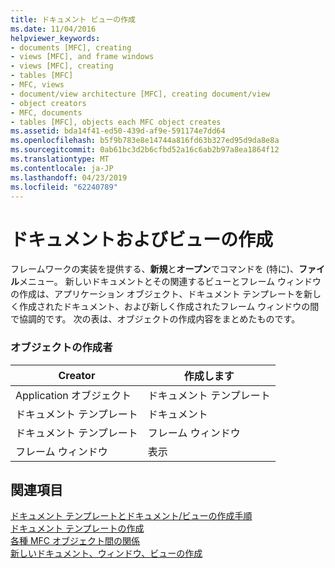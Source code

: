 ```yaml
---
title: ドキュメント ビューの作成
ms.date: 11/04/2016
helpviewer_keywords:
- documents [MFC], creating
- views [MFC], and frame windows
- views [MFC], creating
- tables [MFC]
- MFC, views
- document/view architecture [MFC], creating document/view
- object creators
- MFC, documents
- tables [MFC], objects each MFC object creates
ms.assetid: bda14f41-ed50-439d-af9e-591174e7dd64
ms.openlocfilehash: b5f9b783e8e14744a816fd63b327ed95d9da8e8a
ms.sourcegitcommit: 0ab61bc3d2b6cfbd52a16c6ab2b97a8ea1864f12
ms.translationtype: MT
ms.contentlocale: ja-JP
ms.lasthandoff: 04/23/2019
ms.locfileid: "62240789"
---
```

# <a name="documentview-creation"></a>ドキュメントおよびビューの作成

フレームワークの実装を提供する、**新規**と**オープン**でコマンドを (特に)、**ファイル**メニュー。 新しいドキュメントとその関連するビューとフレーム ウィンドウの作成は、アプリケーション オブジェクト、ドキュメント テンプレートを新しく作成されたドキュメント、および新しく作成されたフレーム ウィンドウの間で協調的です。 次の表は、オブジェクトの作成内容をまとめたものです。

### <a name="object-creators"></a>オブジェクトの作成者

|Creator|作成します|
|-------------|-------------|
|Application オブジェクト|ドキュメント テンプレート|
|ドキュメント テンプレート|ドキュメント|
|ドキュメント テンプレート|フレーム ウィンドウ|
|フレーム ウィンドウ|表示|

## <a name="see-also"></a>関連項目

[ドキュメント テンプレートとドキュメント/ビューの作成手順](../mfc/document-templates-and-the-document-view-creation-process.md)<br/>
[ドキュメント テンプレートの作成](../mfc/document-template-creation.md)<br/>
[各種 MFC オブジェクト間の関係](../mfc/relationships-among-mfc-objects.md)<br/>
[新しいドキュメント、ウィンドウ、ビューの作成](../mfc/creating-new-documents-windows-and-views.md)
